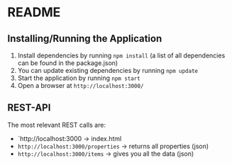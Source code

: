 # README

## Installing/Running the Application

1. Install dependencies by running `npm install` (a list of all dependencies can be found in the package.json)
2. You can update existing dependencies by running `npm update`
3. Start the application by running `npm start`
4. Open a browser at `http://localhost:3000/`

## REST-API

The most relevant REST calls are:

* `http://localhost:3000 -> index.html
* `http://localhost:3000/properties` -> returns all properties (json)
* `http://localhost:3000/items` -> gives you all the data (json)

